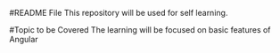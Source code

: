 #README File
This repository will be used for self learning.

#Topic to be Covered
The learning will be focused on basic features of Angular